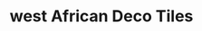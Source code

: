 ---
title: "west African Deco Tiles"
url: /accra/west-african-deco-tiles/
shop: department store
---